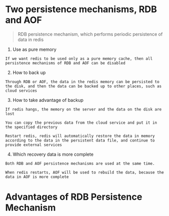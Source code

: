 # Two persistence mechanisms, RDB and AOF
> RDB persistence mechanism, which performs periodic persistence of data in redis

1. Use as pure memory

```
If we want redis to be used only as a pure memory cache, then all persistence mechanisms of RDB and AOF can be disabled
```

2. How to back up

```
Through RDB or AOF, the data in the redis memory can be persisted to the disk, and then the data can be backed up to other places, such as cloud services
```

3. How to take advantage of backup

```
If redis hangs, the memory on the server and the data on the disk are lost

You can copy the previous data from the cloud service and put it in the specified directory

Restart redis, redis will automatically restore the data in memory according to the data in the persistent data file, and continue to provide external services

```

4. Which recovery data is more complete

```
Both RDB and AOF persistence mechanisms are used at the same time.

When redis restarts, AOF will be used to rebuild the data, because the data in AOF is more complete
```

# Advantages of RDB Persistence Mechanism